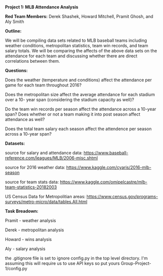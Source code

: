 **Project 1: MLB Attendance Analysis**

**Red Team Members:** Derek Shashek, Howard Mitchell, Pramit Ghosh, and Aly Smith

**Outline:** 

We will be compiling data sets related to MLB baseball teams including weather conditions, metropolitan statistics, team win records, and team salary totals. We will be comparing the affects of the above data sets on the attendance for each team and discussing whether there are direct correlations between them.

**Questions:** 

Does the weather (temperature and conditions) affect the attendance per game for each team throughout 2016?

Does the metropolitan size affect the average attendance for each stadium over a 10- year span (considering the stadium capacity as well)?

Do the team win records per season affect the attendance across a 10-year span? Does whether or not a team making it into post season affect attendance as well?

Does the total team salary each season affect the attendence per season across a 10-year span?

**Datasets:**

source for salary and attendance data: https://www.baseball-reference.com/leagues/MLB/2006-misc.shtml

source for 2016 weather data: https://www.kaggle.com/cyaris/2016-mlb-season

source for team stats data: https://www.kaggle.com/omipelcastre/mlb-team-statistics-20182003

US Census Data for Metropolitian areas: https://www.census.gov/programs-surveys/metro-micro/data/tables.All.html

**Task Breadown:**

Pramit - weather analysis

Derek - metropolitan analysis

Howard - wins analysis

Aly - salary analysis



the .gitignore file is set to ignore config.py in the top level directory.  I'm assuming this will require us to use API keys so put yours Group-Project-1/config.py
